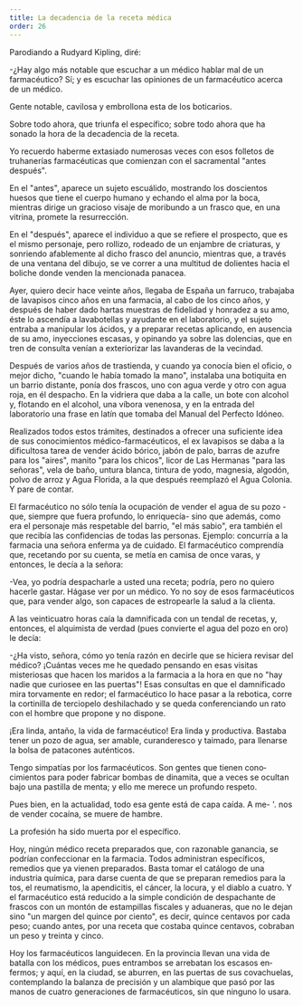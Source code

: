 ```yaml
---
title: La decadencia de la receta médica
order: 26
---
```


Parodiando a Rudyard Kipling, diré:

-¿Hay algo más notable que escuchar a un médico hablar mal de un farmacéutico? Sí; y es escuchar las opiniones de un farmacéutico acer­ca de un médico.

Gente notable, cavilosa y embrollona esta de los boticarios. 	

Sobre todo ahora, que triunfa el específico; sobre todo ahora que ha sonado la hora de la decadencia de la receta.

Yo recuerdo haberme extasiado numerosas veces con esos folletos de truhanerías farmacéuticas que comienzan con el sacramental "antes después".

En el "antes", aparece un sujeto escuálido, mostrando los doscien­tos huesos que tiene el cuerpo humano y echando el alma por la boca, mientras dirige un gracioso visaje de moribundo a un frasco que, en una vitrina, promete la resurrección.

En el "después", aparece el individuo a que se refiere el prospecto, que es el mismo personaje, pero rollizo, rodeado de un enjambre de cria­turas, y sonriendo afablemente al dicho frasco del anuncio, mientras que, a través de una ventana del dibujo, se ve correr a una multitud de dolien­tes hacia el boliche donde venden la mencionada panacea.

Ayer, quiero decir hace veinte años, llegaba de España un farruco, trabajaba de lavapisos cinco años en una farmacia, al cabo de los cinco años, y después de haber dado hartas muestras de fidelidad y honradez a su amo, éste lo ascendía a lavabotellas y ayudante en el laboratorio, y el sujeto entraba a manipular los ácidos, y a preparar recetas aplican­do, en ausencia de su amo, inyecciones escasas, y opinando ya sobre las dolencias, que en tren de consulta venían a exteriorizar las lavanderas de la vecindad.

Después de varios años de trastienda, y cuando ya conocía bien el oficio, o mejor dicho, "cuando le había tomado la mano", instalaba una botiquita en un barrio distante, ponía dos frascos, uno con agua verde y otro con agua roja, en él despacho. En la vidriera que daba a la calle, un bote con alcohol y, flotando en el alcohol, una víbora venenosa, y en la entrada del laboratorio una frase en latín que tomaba del Manual del Perfecto Idóneo.

Realizados todos estos trámites, destinados a ofrecer una suficiente idea de sus conocimientos médico-farmacéuticos, el ex lavapisos se daba a la dificultosa tarea de vender ácido bórico, jabón de palo, barras de azufre para los "aires", manito "para los chicos", licor de Las Hermanas "para las señoras", vela de baño, untura blanca, tintura de yodo, magnesia, algodón, polvo de arroz y Agua Florida, a la que después reem­plazó el Agua Colonia. Y pare de contar.

El farmacéutico no sólo tenía la ocupación de vender el agua de su pozo -que, siempre que fuera profundo, lo enriquecía- sino que ade­más, como era el personaje más respetable del barrio, "el más sabio", era también el que recibía las confidencias de todas las personas. Ejem­plo: concurría a la farmacia una señora enferma ya de cuidado. El far­macéutico comprendía que, recetando por su cuenta, se metía en camisa de once varas, y entonces, le decía a la señora:

-Vea, yo podría despacharle a usted una receta; podría, pero no quie­ro hacerle gastar. Hágase ver por un médico. Yo no soy de esos farma­céuticos que, para vender algo, son capaces de estropearle la salud a la clienta.

A las veinticuatro horas caía la damnificada con un tendal de rece­tas, y, entonces, el alquimista de verdad (pues convierte el agua del pozo en oro) le decía:

-¿Ha visto, señora, cómo yo tenía razón en decirle que se hiciera revisar del médico?	¡Cuántas veces me he quedado pensando en esas visitas misteriosas que hacen los maridos a la farmacia a la hora en que no "hay nadie que curiosee en las puertas"! Esas consultas en que el damnificado mira tor­vamente en redor; el farmacéutico lo hace pasar a la rebotica, corre la cortinilla de terciopelo deshilachado y se queda conferenciando un rato con el hombre que propone y no dispone.

¡Era linda, antaño, la vida de farmacéutico! Era linda y productiva. Bastaba tener un pozo de agua, ser amable, curanderesco y taimado, pa­ra llenarse la bolsa de patacones auténticos.

Tengo simpatías por los farmacéuticos. Son gentes que tienen cono­cimientos para poder fabricar bombas de dinamita, que a veces se ocul­tan bajo una pastilla de menta; y ello me merece un profundo respeto.

Pues bien, en la actualidad, todo esa gente está de capa caída. A me- '. nos de vender cocaína, se muere de hambre.

La profesión ha sido muerta por el específico.

Hoy, ningún médico receta preparados que, con razonable ganan­cia, se podrían confeccionar en la farmacia. Todos administran específi­cos, remedios que ya vienen preparados. Basta tomar el catálogo de una industria química, para darse cuenta de que se preparan remedios para la tos, el reumatismo, la apendicitis, el cáncer, la locura, y el diablo a cuatro. Y el farmacéutico está reducido a la simple condición de despa­chante de frascos con un montón de estampillas fiscales y aduaneras, que no le dejan sino "un margen del quince por ciento", es decir, quince cen­tavos por cada peso; cuando antes, por una receta que costaba quince centavos, cobraban un peso y treinta y cinco.

Hoy los farmacéuticos languidecen. En la provincia llevan una vida de batalla con los médicos, pues entrambos se arrebatan los escasos en­fermos; y aquí, en la ciudad, se aburren, en las puertas de sus covachue­las, contemplando la balanza de precisión y un alambique que pasó por las manos de cuatro generaciones de farmacéuticos, sin que ninguno lo usara.
